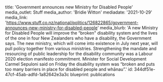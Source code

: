 title: 'Government announces new Ministry for Disabled People'
media_outlet: Stuff
media_author: 'Bridie Witton'
mediadate: '2021-10-29'
media_link: 'https://www.stuff.co.nz/national/politics/126822865/government-announces-new-ministry-for-disabled-people'
media_blurb: 'A new Ministry for Disabled People will improve the “broken" disability system and the lives of the one in four New Zealanders who have a disability, the Government says. The new ministry, which will come into existence in July next year, will pull policy together from various ministries. Strengthening the mandate and resourcing of public leadership for the disability community was a Labour 2020 election manifesto commitment. Minister for Social Development Carmel Sepuloni said on Friday the disability system was “broken and puts too many barriers in place for disabled people and whānau”.'
id: 344df51e-47cf-45ab-adfd-1a82642e3a3c
blueprint: publications
